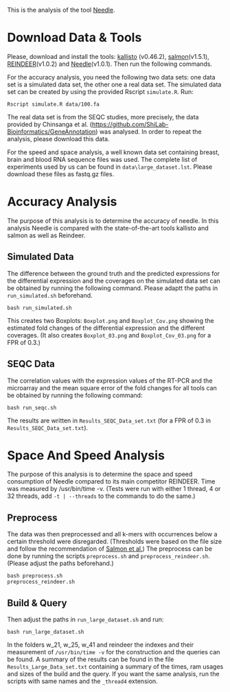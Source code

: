 This is the analysis of the tool [Needle](https://github.com/seqan/needle).


# Download Data & Tools

Please, download and install the tools: [kallisto](https://github.com/pachterlab/kallisto) (v0.46.2), [salmon](https://github.com/COMBINE-lab/salmon)(v1.5.1), [REINDEER](https://github.com/kamimrcht/REINDEER)(v1.0.2) and [Needle](https://github.com/seqan/needle)(v1.0.1).
Then run the following commands.

For the accuracy analysis, you need the following two data sets: one data set is a simulated data set, the other one a real data set.
The simulated data set can be created by using the provided Rscript `simulate.R`.
Run:
```
Rscript simulate.R data/100.fa
```

The real data set is from the SEQC studies, more precisely, the data provided by Chinsanga et al. (https://github.com/ShiLab-Bioinformatics/GeneAnnotation) was analysed. In order to repeat the analysis, please download this data.

For the speed and space analysis, a well known data set containing breast, brain and blood RNA sequence files was used. The complete list
of experiments used by us can be found in `data\large_dataset.lst`. Please download these files as fastq.gz files.

# Accuracy Analysis

The purpose of this analysis is to determine the accuracy of needle. In this analysis Needle is compared with the
state-of-the-art tools kallisto and salmon as well as Reindeer.

## Simulated Data
The difference between the ground truth and the predicted expressions for the differential expression and the coverages
on the simulated data set can be obtained by running the following command. Please adaptt the paths in `run_simulated.sh` beforehand.

```
bash run_simulated.sh
```
This creates two Boxplots: `Boxplot.png` and `Boxplot_Cov.png` showing the estimated fold changes of the differential expression and the different coverages.
(It also creates `Boxplot_03.png` and `Boxplot_Cov_03.png` for a FPR of 0.3.)

## SEQC Data
The correlation values with the expression values of the RT-PCR and the microarray and the mean square error of the fold changes for all tools can be obtained
by running the following command:
```
bash run_seqc.sh
```

The results are written in `Results_SEQC_Data_set.txt` (for a FPR of 0.3 in `Results_SEQC_Data_set.txt`).

# Space And Speed Analysis

The purpose of this analysis is to determine the space and speed consumption of Needle compared to its main competitor
REINDEER.
Time was measured by /usr/bin/time -v. (Tests were run with either 1 thread, 4 or 32 threads, add `-t | --threads` to the
commands to do the same.)


## Preprocess

The data was then preprocessed and all k-mers with occurrences below a certain threshold were disregarded. (Thresholds
were based on the file size and follow the recommendation of [Salmon et al.](10.1038/nbt.3442)) The preprocess can be done by running the
scripts `preprocess.sh` and `preprocess_reindeer.sh`.  (Please adjust the paths beforehand.)

```
bash preprocess.sh
preprocess_reindeer.sh

```

## Build & Query

Then adjust the paths in `run_large_dataset.sh` and run:

```
bash run_large_dataset.sh
```

In the folders w_21, w_25, w_41 and reindeer the indexes and their measurement of `/usr/bin/time -v` for the construction and the queries can be found.
A summary of the results can be found in the file `Results_Large_Data_set.txt` containing a summary of the times, ram usages and sizes of the build and the query.
If you want the same analysis, run the scripts with same names and the `_thread4` extension.
